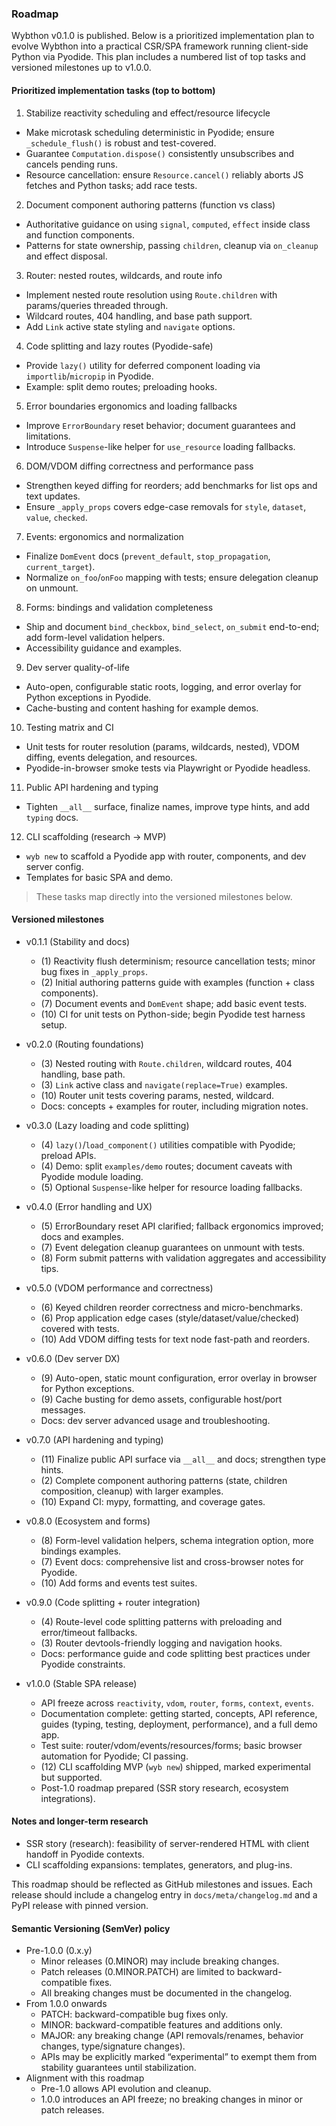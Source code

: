 ### Roadmap

Wybthon v0.1.0 is published. Below is a prioritized implementation plan to evolve Wybthon into a practical CSR/SPA framework running client-side Python via Pyodide. This plan includes a numbered list of top tasks and versioned milestones up to v1.0.0.

#### Prioritized implementation tasks (top to bottom)

1. Stabilize reactivity scheduling and effect/resource lifecycle
  - Make microtask scheduling deterministic in Pyodide; ensure `_schedule_flush()` is robust and test-covered.
  - Guarantee `Computation.dispose()` consistently unsubscribes and cancels pending runs.
  - Resource cancellation: ensure `Resource.cancel()` reliably aborts JS fetches and Python tasks; add race tests.
2. Document component authoring patterns (function vs class)
  - Authoritative guidance on using `signal`, `computed`, `effect` inside class and function components.
  - Patterns for state ownership, passing `children`, cleanup via `on_cleanup` and effect disposal.
3. Router: nested routes, wildcards, and route info
  - Implement nested route resolution using `Route.children` with params/queries threaded through.
  - Wildcard routes, 404 handling, and base path support.
  - Add `Link` active state styling and `navigate` options.
4. Code splitting and lazy routes (Pyodide-safe)
  - Provide `lazy()` utility for deferred component loading via `importlib`/`micropip` in Pyodide.
  - Example: split demo routes; preloading hooks.
5. Error boundaries ergonomics and loading fallbacks
  - Improve `ErrorBoundary` reset behavior; document guarantees and limitations.
  - Introduce `Suspense`-like helper for `use_resource` loading fallbacks.
6. DOM/VDOM diffing correctness and performance pass
  - Strengthen keyed diffing for reorders; add benchmarks for list ops and text updates.
  - Ensure `_apply_props` covers edge-case removals for `style`, `dataset`, `value`, `checked`.
7. Events: ergonomics and normalization
  - Finalize `DomEvent` docs (`prevent_default`, `stop_propagation`, `current_target`).
  - Normalize `on_foo`/`onFoo` mapping with tests; ensure delegation cleanup on unmount.
8. Forms: bindings and validation completeness
  - Ship and document `bind_checkbox`, `bind_select`, `on_submit` end-to-end; add form-level validation helpers.
  - Accessibility guidance and examples.
9. Dev server quality-of-life
  - Auto-open, configurable static roots, logging, and error overlay for Python exceptions in Pyodide.
  - Cache-busting and content hashing for example demos.
10. Testing matrix and CI
  - Unit tests for router resolution (params, wildcards, nested), VDOM diffing, events delegation, and resources.
  - Pyodide-in-browser smoke tests via Playwright or Pyodide headless.
11. Public API hardening and typing
  - Tighten `__all__` surface, finalize names, improve type hints, and add `typing` docs.
12. CLI scaffolding (research → MVP)
  - `wyb new` to scaffold a Pyodide app with router, components, and dev server config.
  - Templates for basic SPA and demo.

> These tasks map directly into the versioned milestones below.

#### Versioned milestones

- v0.1.1 (Stability and docs)
  - (1) Reactivity flush determinism; resource cancellation tests; minor bug fixes in `_apply_props`.
  - (2) Initial authoring patterns guide with examples (function + class components).
  - (7) Document events and `DomEvent` shape; add basic event tests.
  - (10) CI for unit tests on Python-side; begin Pyodide test harness setup.

- v0.2.0 (Routing foundations)
  - (3) Nested routing with `Route.children`, wildcard routes, 404 handling, base path.
  - (3) `Link` active class and `navigate(replace=True)` examples.
  - (10) Router unit tests covering params, nested, wildcard.
  - Docs: concepts + examples for router, including migration notes.

- v0.3.0 (Lazy loading and code splitting)
  - (4) `lazy()`/`load_component()` utilities compatible with Pyodide; preload APIs.
  - (4) Demo: split `examples/demo` routes; document caveats with Pyodide module loading.
  - (5) Optional `Suspense`-like helper for resource loading fallbacks.

- v0.4.0 (Error handling and UX)
  - (5) ErrorBoundary reset API clarified; fallback ergonomics improved; docs and examples.
  - (7) Event delegation cleanup guarantees on unmount with tests.
  - (8) Form submit patterns with validation aggregates and accessibility tips.

- v0.5.0 (VDOM performance and correctness)
  - (6) Keyed children reorder correctness and micro-benchmarks.
  - (6) Prop application edge cases (style/dataset/value/checked) covered with tests.
  - (10) Add VDOM diffing tests for text node fast-path and reorders.

- v0.6.0 (Dev server DX)
  - (9) Auto-open, static mount configuration, error overlay in browser for Python exceptions.
  - (9) Cache busting for demo assets, configurable host/port messages.
  - Docs: dev server advanced usage and troubleshooting.

- v0.7.0 (API hardening and typing)
  - (11) Finalize public API surface via `__all__` and docs; strengthen type hints.
  - (2) Complete component authoring patterns (state, children composition, cleanup) with larger examples.
  - (10) Expand CI: mypy, formatting, and coverage gates.

- v0.8.0 (Ecosystem and forms)
  - (8) Form-level validation helpers, schema integration option, more bindings examples.
  - (7) Event docs: comprehensive list and cross-browser notes for Pyodide.
  - (10) Add forms and events test suites.

- v0.9.0 (Code splitting + router integration)
  - (4) Route-level code splitting patterns with preloading and error/timeout fallbacks.
  - (3) Router devtools-friendly logging and navigation hooks.
  - Docs: performance guide and code splitting best practices under Pyodide constraints.

- v1.0.0 (Stable SPA release)
  - API freeze across `reactivity`, `vdom`, `router`, `forms`, `context`, `events`.
  - Documentation complete: getting started, concepts, API reference, guides (typing, testing, deployment, performance), and a full demo app.
  - Test suite: router/vdom/events/resources/forms; basic browser automation for Pyodide; CI passing.
  - (12) CLI scaffolding MVP (`wyb new`) shipped, marked experimental but supported.
  - Post-1.0 roadmap prepared (SSR story research, ecosystem integrations).

#### Notes and longer-term research

- SSR story (research): feasibility of server-rendered HTML with client handoff in Pyodide contexts.
- CLI scaffolding expansions: templates, generators, and plug-ins.

This roadmap should be reflected as GitHub milestones and issues. Each release should include a changelog entry in `docs/meta/changelog.md` and a PyPI release with pinned version.

#### Semantic Versioning (SemVer) policy

- Pre-1.0.0 (0.x.y)
  - Minor releases (0.MINOR) may include breaking changes.
  - Patch releases (0.MINOR.PATCH) are limited to backward-compatible fixes.
  - All breaking changes must be documented in the changelog.
- From 1.0.0 onwards
  - PATCH: backward-compatible bug fixes only.
  - MINOR: backward-compatible features and additions only.
  - MAJOR: any breaking change (API removals/renames, behavior changes, type/signature changes).
  - APIs may be explicitly marked “experimental” to exempt them from stability guarantees until stabilization.
- Alignment with this roadmap
  - Pre-1.0 allows API evolution and cleanup.
  - 1.0.0 introduces an API freeze; no breaking changes in minor or patch releases.
